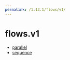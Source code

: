 ```yaml
---
permalink: /1.13.1/flows/v1/
---
```


# flows.v1



* [parallel](parallel.md)
* [sequence](sequence.md)